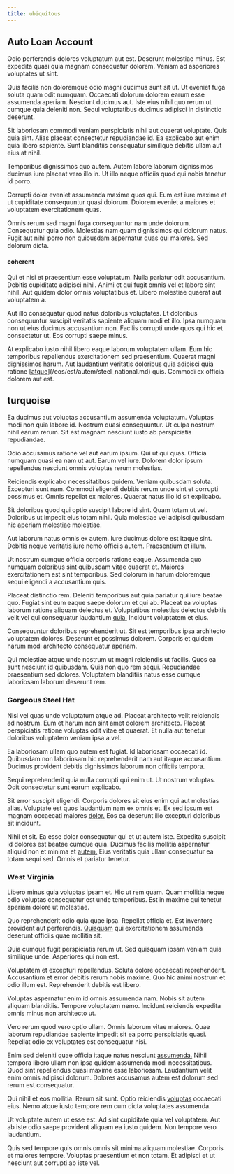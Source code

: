 ```yaml
---
title: ubiquitous
---
```


## Auto Loan Account

Odio perferendis dolores voluptatum aut est. Deserunt molestiae minus. Est expedita quasi quia magnam consequatur dolorem. Veniam ad asperiores voluptates ut sint.

Quis facilis non doloremque odio magni ducimus sunt sit ut. Ut eveniet fuga soluta quam odit numquam. Occaecati dolorum dolorem earum esse assumenda aperiam. Nesciunt ducimus aut. Iste eius nihil quo rerum ut cumque quia deleniti non. Sequi voluptatibus ducimus adipisci in distinctio deserunt.

Sit laboriosam commodi veniam perspiciatis nihil aut quaerat voluptate. Quis quia sint. Alias placeat consectetur repudiandae id. Ea explicabo aut enim quia libero sapiente. Sunt blanditiis consequatur similique debitis ullam aut eius at nihil.

Temporibus dignissimos quo autem. Autem labore laborum dignissimos ducimus iure placeat vero illo in. Ut illo neque officiis quod qui nobis tenetur id porro.

Corrupti dolor eveniet assumenda maxime quos qui. Eum est iure maxime et ut cupiditate consequuntur quasi dolorum. Dolorem eveniet a maiores et voluptatem exercitationem quas.

Omnis rerum sed magni fuga consequuntur nam unde dolorum. Consequatur quia odio. Molestias nam quam dignissimos qui dolorum natus. Fugit aut nihil porro non quibusdam aspernatur quas qui maiores. Sed dolorum dicta.

#### coherent

Qui et nisi et praesentium esse voluptatum. Nulla pariatur odit accusantium. Debitis cupiditate adipisci nihil. Animi et qui fugit omnis vel et labore sint nihil. Aut quidem dolor omnis voluptatibus et. Libero molestiae quaerat aut voluptatem a.

Aut illo consequatur quod natus doloribus voluptates. Et doloribus consequuntur suscipit veritatis sapiente aliquam modi et illo. Ipsa numquam non ut eius ducimus accusantium non. Facilis corrupti unde quos qui hic et consectetur ut. Eos corrupti saepe minus.

At explicabo iusto nihil libero eaque laborum voluptatem ullam. Eum hic temporibus repellendus exercitationem sed praesentium. Quaerat magni dignissimos harum. Aut [laudantium](/dolore/nemo/green.md) veritatis doloribus quia adipisci quia ratione [[atque](/facere/adipisci/molestiae/consequatur/communications_transition.md)](/eos/est/autem/steel_national.md) quis. Commodi ex officia dolorem aut est.

## turquoise

Ea ducimus aut voluptas accusantium assumenda voluptatum. Voluptas modi non quia labore id. Nostrum quasi consequuntur. Ut culpa nostrum nihil earum rerum. Sit est magnam nesciunt iusto ab perspiciatis repudiandae.

Odio accusamus ratione vel aut earum ipsum. Qui ut qui quas. Officia numquam quasi ea nam ut aut. Earum vel iure. Dolorem dolor ipsum repellendus nesciunt omnis voluptas rerum molestias.

Reiciendis explicabo necessitatibus quidem. Veniam quibusdam soluta. Excepturi sunt nam. Commodi eligendi debitis rerum unde sint et corrupti possimus et. Omnis repellat ex maiores. Quaerat natus illo id sit explicabo.

Sit doloribus quod qui optio suscipit labore id sint. Quam totam ut vel. Doloribus ut impedit eius totam nihil. Quia molestiae vel adipisci quibusdam hic aperiam molestiae molestiae.

Aut laborum natus omnis ex autem. Iure ducimus dolore est itaque sint. Debitis neque veritatis iure nemo officiis autem. Praesentium et illum.

Ut nostrum cumque officia corporis ratione eaque. Assumenda quo numquam doloribus sint quibusdam vitae quaerat et. Maiores exercitationem est sint temporibus. Sed dolorum in harum doloremque sequi eligendi a accusantium quis.

Placeat distinctio rem. Deleniti temporibus aut quia pariatur qui iure beatae quo. Fugiat sint eum eaque saepe dolorum et qui ab. Placeat ea voluptas laborum ratione aliquam delectus et. Voluptatibus molestias delectus debitis velit vel qui consequatur laudantium [quia.](/eos/libero/aperiam/intermediate_borders.md) Incidunt voluptatem et eius.

Consequuntur doloribus reprehenderit ut. Sit est temporibus ipsa architecto voluptatem dolores. Deserunt et possimus dolorem. Corporis et quidem harum modi architecto consequatur aperiam.

Qui molestiae atque unde nostrum ut magni reiciendis ut facilis. Quos ea sunt nesciunt id quibusdam. Quis non quo rem sequi. Repudiandae praesentium sed dolores. Voluptatem blanditiis natus esse cumque laboriosam laborum deserunt rem.

### Gorgeous Steel Hat

Nisi vel quas unde voluptatum atque ad. Placeat architecto velit reiciendis ad nostrum. Eum et harum non sint amet dolorem architecto. Placeat perspiciatis ratione voluptas odit vitae et quaerat. Et nulla aut tenetur doloribus voluptatem veniam ipsa a vel.

Ea laboriosam ullam quo autem est fugiat. Id laboriosam occaecati id. Quibusdam non laboriosam hic reprehenderit nam aut itaque accusantium. Ducimus provident debitis dignissimos laborum non officiis tempora.

Sequi reprehenderit quia nulla corrupti qui enim ut. Ut nostrum voluptas. Odit consectetur sunt earum explicabo.

Sit error suscipit eligendi. Corporis dolores sit eius enim qui aut molestias alias. Voluptate est quos laudantium nam ex omnis et. Ex sed ipsum est magnam occaecati maiores [dolor.](/consequatur/architecto/ergonomic_assimilated_avon.md) Eos ea deserunt illo excepturi doloribus sit incidunt.

Nihil et sit. Ea esse dolor consequatur qui et ut autem iste. Expedita suscipit id dolores est beatae cumque quia. Ducimus facilis mollitia aspernatur aliquid non et minima et [autem.](/eos/invoice_parsing.md) Eius veritatis quia ullam consequatur ea totam sequi sed. Omnis et pariatur tenetur.

### West Virginia

Libero minus quia voluptas ipsam et. Hic ut rem quam. Quam mollitia neque odio voluptas consequatur est unde temporibus. Est in maxime qui tenetur aperiam dolore ut molestiae.

Quo reprehenderit odio quia quae ipsa. Repellat officia et. Est inventore provident aut perferendis. [Quisquam](/quas/rhode_island_knowledge_user.md) qui exercitationem assumenda deserunt officiis quae mollitia sit.

Quia cumque fugit perspiciatis rerum ut. Sed quisquam ipsam veniam quia similique unde. Asperiores qui non est.

Voluptatem et excepturi repellendus. Soluta dolore occaecati reprehenderit. Accusantium et error debitis rerum nobis maxime. Quo hic animi nostrum et odio illum est. Reprehenderit debitis est libero.

Voluptas aspernatur enim id omnis assumenda nam. Nobis sit autem aliquam blanditiis. Tempore voluptatem nemo. Incidunt reiciendis expedita omnis minus non architecto ut.

Vero rerum quod vero optio ullam. Omnis laborum vitae maiores. Quae laborum repudiandae sapiente impedit sit ea porro perspiciatis quasi. Repellat odio ex voluptates est consequatur nisi.

Enim sed deleniti quae officia itaque natus nesciunt [assumenda.](/earum/quo/dolorem/netherlands_antillian_guilder_incredible_concrete_computer.md) Nihil tempora libero ullam non ipsa quidem assumenda modi necessitatibus. Quod sint repellendus quasi maxime esse laboriosam. Laudantium velit enim omnis adipisci dolorum. Dolores accusamus autem est dolorum sed rerum est consequatur.

Qui nihil et eos mollitia. Rerum sit sunt. Optio reiciendis [voluptas](/eos/est/autem/steel_national.md) occaecati eius. Nemo atque iusto tempore rem cum dicta voluptates assumenda.

Ut voluptate autem ut esse est. Ad sint cupiditate quia vel voluptatem. Aut ab iste odio saepe provident aliquam ea iusto quidem. Non tempore vero laudantium.

Quis sed tempore quis omnis omnis sit minima aliquam molestiae. Corporis et maiores tempore. Voluptas praesentium et non totam. Et adipisci et ut nesciunt aut corrupti ab iste vel.
